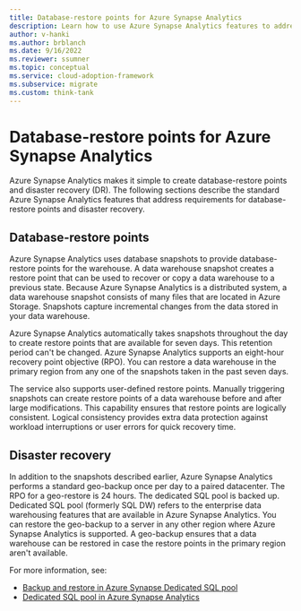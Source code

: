 ```yaml
---
title: Database-restore points for Azure Synapse Analytics
description: Learn how to use Azure Synapse Analytics features to address database-restore and disaster recovery requirements.
author: v-hanki
ms.author: brblanch
ms.date: 9/16/2022
ms.reviewer: ssumner
ms.topic: conceptual
ms.service: cloud-adoption-framework
ms.subservice: migrate
ms.custom: think-tank
---
```


# Database-restore points for Azure Synapse Analytics

Azure Synapse Analytics makes it simple to create database-restore points and disaster recovery (DR). The following sections describe the standard Azure Synapse Analytics features that address requirements for database-restore points and disaster recovery.

## Database-restore points

Azure Synapse Analytics uses database snapshots to provide database-restore points for the warehouse. A data warehouse snapshot creates a restore point that can be used to recover or copy a data warehouse to a previous state. Because Azure Synapse Analytics is a distributed system, a data warehouse snapshot consists of many files that are located in Azure Storage. Snapshots capture incremental changes from the data stored in your data warehouse.

Azure Synapse Analytics automatically takes snapshots throughout the day to create restore points that are available for seven days. This retention period can't be changed. Azure Synapse Analytics supports an eight-hour recovery point objective (RPO). You can restore a data warehouse in the primary region from any one of the snapshots taken in the past seven days.

The service also supports user-defined restore points. Manually triggering snapshots can create restore points of a data warehouse before and after large modifications. This capability ensures that restore points are logically consistent. Logical consistency provides extra data protection against workload interruptions or user errors for quick recovery time.

## Disaster recovery

In addition to the snapshots described earlier, Azure Synapse Analytics performs a standard geo-backup once per day to a paired datacenter. The RPO for a geo-restore is 24 hours. The dedicated SQL pool is backed up. Dedicated SQL pool (formerly SQL DW) refers to the enterprise data warehousing features that are available in Azure Synapse Analytics. You can restore the geo-backup to a server in any other region where Azure Synapse Analytics is supported. A geo-backup ensures that a data warehouse can be restored in case the restore points in the primary region aren't available.

For more information, see:

- [Backup and restore in Azure Synapse Dedicated SQL pool](/azure/synapse-analytics/sql-data-warehouse/backup-and-restore)
- [Dedicated SQL pool in Azure Synapse Analytics](/azure/synapse-analytics/sql-data-warehouse/sql-data-warehouse-overview-what-is)
